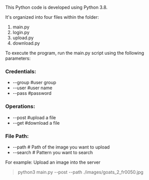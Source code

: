 This Python code is developed using Python 3.8. 

It's organized into four files within the folder:
1. main.py
2. login.py
3. upload.py
4. download.py

To execute the program, run the main.py script using the following parameters:

### Credentials:
+ --group #user group
+ --user #user name
+ --pass #password

### Operations:
+ --post #upload a file
+ --get #download a file

### File Path:
+ --path # Path of the image you want to upload 
+ --search # Pattern you want to search

For example: Upload an image into the server

> python3 main.py --post --path ./images/goats_2_fr0050.jpg
